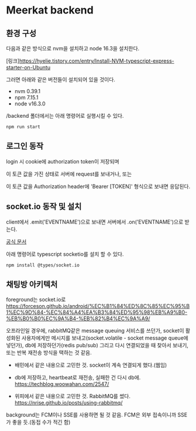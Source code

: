 # Meerkat backend
## 환경 구성
다음과 같은 방식으로 nvm을 설치하고 node 16.3을 설치한다.

[링크]https://hyelie.tistory.com/entry/Install-NVM-typescript-express-starter-on-Ubuntu

그러면 아래와 같은 버전들이 설치되어 있을 것이다.
- nvm 0.39.1
- npm 7.15.1
- node v16.3.0

/backend 폴더에서는 아래 명령어로 실행시킬 수 있다.
```
npm run start
```

## 로그인 동작
login 시 cookie에 authorization token이 저장되며 

이 토큰 값을 가진 상태로 서버에 request를 보내거나, 또는

이 토큰 값을 Authorization header에 'Bearer [TOKEN]' 형식으로 보내면 응답된다.

## socket.io 동작 및 설치
client에서 .emit('EVENTNAME')으로 보내면 서버에서 .on('EVENTNAME')으로 받는다.

[공식 문서](https://socket.io/docs/v3/server-initialization/)

아래 명령어로 typescript socketio를 설치 할 수 있다.
```
npm install @types/socket.io
```

## 채팅방 아키텍처

foreground는 socket.io로
https://forceson.github.io/android/%EC%B1%84%ED%8C%85%EC%95%B1%EC%9D%84-%EC%84%A4%EA%B3%84%ED%95%98%EB%A9%B0-%EB%B0%B0%EC%9A%B4-%EB%82%B4%EC%9A%A9/

오프라인일 경우에, rabbitMQ같은 message queuing 서비스를 쓰던가, socket이 활성화된 사용자에게만 메시지를 보내고(socket.volatile - socket message queue에 넣던가), db에 저장하던가(redis pub/sub) 그리고 다시 연결되었을 때 찾아서 보내기, 또는 반복 재전송 방식을 택하는 것 같음.

- 배민에서 같은 내용으로 고민한 것. socket이 계속 연결되게 했다.(웹임)
- db에 저장하고, heartbeat로 재전송, 실패한 건 다시 db에.
https://techblog.woowahan.com/2547/

- 위피에서 같은 내용으로 고민한 것. RabbitMQ를 썼다.
https://nrise.github.io/posts/using-rabbitmq/

background는 FCM이나 SSE를 사용하면 될 것 같음. FCM은 외부 접속이니까 SSE가 좋을 듯.(동접 수가 적긴 함)
